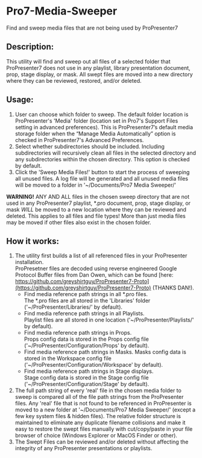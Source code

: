 # Pro7-Media-Sweeper
Find and sweep media files that are not being used by ProPresenter7

## Description:
This utility will find and sweep out all files of a selected folder that ProPresenter7 does not use in any playlist, library presentation document, prop, stage display, or mask.
All swept files are moved into a new directory where they can be reviewed, restored, and/or deleted.

## Usage:
1. User can choose which folder to sweep.  The default folder location is ProPresenter's 'Media' folder (location set in Pro7's Support Files setting in advanced preferences).  This is ProPresenter7’s default media storage folder when the “Manage Media Automatically” option is checked in ProPresenter7's Advanced Preferences.
2. Select whether subdirectories should be included.  Including subdirectories will recursively clean all files in the selected directory and any subdirectories within the chosen directory.  This option is checked by default.
3. Click the 'Sweep Media Files!' button to start the process of sweeping all unused files.  A log file will be generated and all unused media files will be moved to a folder in '~/Documents/Pro7 Media Sweeper/'  

**WARNING!**  ANY AND ALL files in the chosen sweep directory that are not used in any ProPresenter7 playlist, *.pro document, prop, stage display, or mask _WILL_ be moved to a new location where they can be reviewed and deleted.  This applies to all files and file types!  More than just media files may be moved if other files also exist in the chosen folder.

## How it works:
1. The utility first builds a list of all referenced files in your ProPresenter installation.  
ProPresetner files are decoded using reverse engineered Google Protocol Buffer files from Dan Owen, which can be found [here: https://github.com/greyshirtguy/ProPresenter7-Proto](https://github.com/greyshirtguy/ProPresenter7-Proto) (THANKS DAN!).
   - Find media reference path strings in all *.pro files.  
     The *.pro files are all stored in the 'Libraries' folder ('~/ProPresenter/Libraries/' by default).
   - Find media reference path strings in all Playlists.  
     Playlist files are all stored in one location ('~/ProPresenter/Playlists/' by default).
   - Find media reference path strings in Props.  
     Props config data is stored in the Props config file ('~/ProPresenter/Configuration/Props' by default).
   - Find media reference path strings in Masks.
     Masks config data is stored in the Workspace config file ('~/ProPresenter/Configuration/Workspace' by default).
   - Find media reference path strings in Stage displays.  
     Stage config data is stored in the Stage config file ('~/ProPresenter/Configuration/Stage' by default).
2. The full path string of every 'real' file in the chosen media folder to sweep is compared all of the file path strings from the ProPresenter files.  Any 'real' file that is not found to be referenced in ProPresenter is moved to a new folder at '~/Documents/Pro7 Media Sweeper/' (except a few key system files & hidden files).  The relative folder structure is maintained to eliminate any duplicate filename collisions and make it easy to restore the swept files manually with cut/copy/paste in your file browser of choice (Windows Explorer or MacOS Finder or other).
3. The Swept Files can be reviewed and/or deleted without affecting the integrity of any ProPresenter presentations or playlists.
